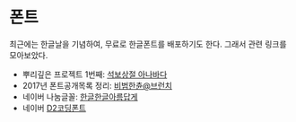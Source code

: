 # 폰트

최근에는 한글날을 기념하여, 무료로 한글폰트를 배포하기도 한다. 그래서 관련 링크를 모아보았다.

* 뿌리깊은 프로젝트 1번째: [석보상절 아나바다](http://www.oning.co.kr/bburi)
* 2017년 폰트공개목록 정리: [비범한츈@브런치](https://brunch.co.kr/@forchoon/135)
* 네이버 나눔글꼴: [한글한글아름답게](https://hangeul.naver.com/2017/nanum)
* 네이버 [D2코딩폰트](https://github.com/naver/d2codingfont)

